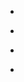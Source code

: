 
- [](/2016/07/vf1juqyd0za/)

- [](/2015/06/a6lsfchgc7e/)

- [](/2014/12/uqxycbqkyra/)

- [](/2014/11/ud1ehen9a4y/)
